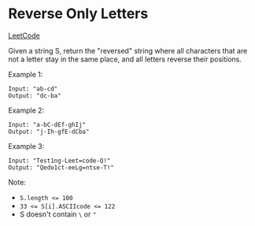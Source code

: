 # Reverse Only Letters
[LeetCode](https://leetcode.com/problems/reverse-only-letters/description/)

Given a string S, return the "reversed" string where all characters that are not a letter stay in the same place, and all letters reverse their positions.

Example 1:
```
Input: "ab-cd"
Output: "dc-ba"
```

Example 2:
```
Input: "a-bC-dEf-ghIj"
Output: "j-Ih-gfE-dCba"
```

Example 3:
```
Input: "Test1ng-Leet=code-Q!"
Output: "Qedo1ct-eeLg=ntse-T!"
```
 
Note:

- `S.length <= 100`
- `33 <= S[i].ASCIIcode <= 122` 
- S doesn't contain `\` or `"`

